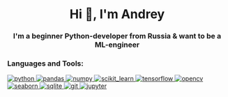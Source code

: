 <h1 align="center">Hi 👋, I'm Andrey</h1>
<h3 align="center">I'm a beginner Python-developer from Russia & want to be a ML-engineer</h3>

<h3 align="left">Languages and Tools:</h3>
<p align="left"> 
  <a href="https://www.python.org" target="_blank" rel="noreferrer"> 
    <img src="https://img.shields.io/badge/Python-3776AB?style=for-the-badge&logo=python&logoColor=white" alt="python"/>
  </a>
  <a href="https://pandas.pydata.org/" target="_blank" rel="noreferrer"> 
    <img src="https://img.shields.io/badge/Pandas-150458?style=for-the-badge&logo=pandas&logoColor=white" alt="pandas"/>
  </a>
  <a href="https://numpy.org/" target="_blank" rel="noreferrer"> 
    <img src="https://img.shields.io/badge/NumPy-013243?style=for-the-badge&logo=numpy&logoColor=white" alt="numpy"/>
  </a>
  <a href="https://scikit-learn.org/" target="_blank" rel="noreferrer"> 
    <img src="https://img.shields.io/badge/Scikit_Learn-F7931E?style=for-the-badge&logo=scikit-learn&logoColor=white" alt="scikit_learn"/>
  </a>
  <a href="https://www.tensorflow.org" target="_blank" rel="noreferrer"> 
    <img src="https://img.shields.io/badge/TensorFlow-FF6F00?style=for-the-badge&logo=tensorflow&logoColor=white" alt="tensorflow"/>
  </a>
  <a href="https://opencv.org/" target="_blank" rel="noreferrer"> 
    <img src="https://img.shields.io/badge/OpenCV-5C3EE8?style=for-the-badge&logo=opencv&logoColor=white" alt="opencv"/>
  </a>
  <a href="https://seaborn.pydata.org/" target="_blank" rel="noreferrer"> 
    <img src="https://img.shields.io/badge/Seaborn-3776AB?style=for-the-badge&logo=seaborn&logoColor=white" alt="seaborn"/>
  </a>
  <a href="https://www.sqlite.org/" target="_blank" rel="noreferrer"> 
    <img src="https://img.shields.io/badge/SQLite-003B57?style=for-the-badge&logo=sqlite&logoColor=white" alt="sqlite"/>
  </a>
  <a href="https://git-scm.com/" target="_blank" rel="noreferrer"> 
    <img src="https://img.shields.io/badge/Git-F05032?style=for-the-badge&logo=git&logoColor=white" alt="git"/>
  </a>
  <a href="https://jupyter.org/" target="_blank" rel="noreferrer"> 
    <img src="https://img.shields.io/badge/Jupyter-F37626?style=for-the-badge&logo=jupyter&logoColor=white" alt="jupyter"/>
  </a>
</p>
